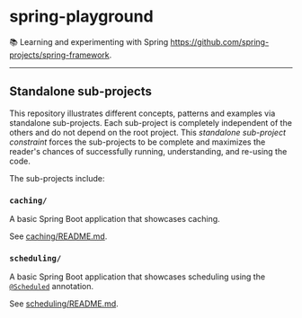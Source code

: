 # spring-playground

📚 Learning and experimenting with Spring <https://github.com/spring-projects/spring-framework>.

---

## Standalone sub-projects

This repository illustrates different concepts, patterns and examples via standalone sub-projects. Each sub-project is
completely independent of the others and do not depend on the root project. This _standalone sub-project constraint_
forces the sub-projects to be complete and maximizes the reader's chances of successfully running, understanding, and
re-using the code.

The sub-projects include:

### `caching/`

A basic Spring Boot application that showcases caching.

See [caching/README.md](caching/README.md).

### `scheduling/`

A basic Spring Boot application that showcases scheduling using the [`@Scheduled`](https://docs.spring.io/spring-framework/docs/current/javadoc-api/org/springframework/scheduling/annotation/Scheduled.html) annotation.

See [scheduling/README.md](scheduling/README.md).
